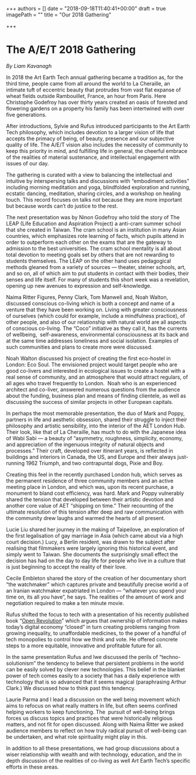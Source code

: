 +++
authors = []
date = "2018-09-18T11:40:41+00:00"
draft = true
imagePath = ""
title = "Our 2018 Gathering"

+++
# The A/E/T 2018 Gathering 

_By Liam Kavanagh_

In 2018 the Art Earth Tech annual gathering became a tradition as, for the third time, people came from all around the world to La Cheraille, an intimate tuft of eccentric beauty that protrudes from vast flat expanse of wheat fields outside Rambouillet, France, an hour from Paris. Here Christophe Godefroy has over thirty years created an oasis of forested and flowering gardens on a property his family has been intertwined with over five generations.

After introductions, Sylvie and Rufus introduced participants to the Art Earth Tech philosophy, which includes devotion to a larger vision of life that accepts the primacy of being, of beauty, presence and our subjective quality of life. The A/E/T vision also includes the necessity of community to keep this priority in mind, and fulfilling life in general, the cheerful embrace of the realities of material sustenance, and intellectual engagement with issues of our day. 

The gathering is curated with a view to balancing the intellectual and intuitive by interspersing talks and discussions with “embodiment activities” including morning meditation and yoga, blindfolded exploration and running, ecstatic dancing, meditation, sharing circles, and a workshop on healing touch. This record focuses on talks not because they are more important but because words can’t do justice to the rest.

The next presentation was by Ninon Godefroy who told the story of The LEAP (Life Education and Aspiration Project) a anti-cram summer school that she created in Taiwan. The cram school is an institution in many Asian countries, which emphasizes rote learning of facts, which pupils attend in order to outperform each other on the exams that are the gateway to admission to the best universities. The cram school mentality is all about total devotion to meeting goals set by others that are not rewarding to students themselves. The LEAP on the other hand uses pedagogical methods gleaned from a variety of sources — theater, steiner schools, art, and so on, all of which aim to put students in contact with their bodies, their senses and life itself. For many of students this short week was a revelation, opening up new avenues to expression and self-knowledge.

Naima Ritter Figures, Penny Clark, Tom Manwell and, Noah Walton, discussed conscious co-living which is both a concept and name of a venture that they have been working on. Living with greater consciousness of ourselves (which could for example, include a mindfulness practice), of other people, and also of our relationship with natural world are all aspects of conscious co-living. The “Coco” initiative as they call it, has the currents of wellbeing,  self-awareness, environmental consciousness at its back and at the same time addresses loneliness and social isolation. Examples of such communities and plans to create more were discussed.

Noah Walton discussed his project of creating the first eco-hostel in London: Eco Soul. The envisioned project would target people who are good co-livers and interested in ecological issues to create a hostel with a real sense of community, and an atmosphere that would attract regulars, of all ages who travel frequently to London.  Noah who is an experienced architect and co-liver, answered numerous questions from the audience about the funding, business plan and means of finding clientele, as well as discussing the success of similar projects in other European capitals.

In perhaps the most memorable presentation, the duo of Mark and Poppy, partners in life and aesthetic obsession, shared their struggle to inject their philosophy and artistic sensibility, into the interior of the AET London Hub. Their look, like that of La Cheraille, has much to do with the Japanese idea of Wabi Sabi — a beauty of “asymmetry, roughness, simplicity, economy, and appreciation of the ingenuous integrity of natural objects and processes.” Their craft, developed over itinerant years, is reflected in buildings and interiors in Canada, the US, and Europe and their always just-running 1962 Triumph, and two contrapuntal dogs, Pixie and Boy. 

Creating this feel in the recently purchased London hub, which serves as the permanent residence of three community members and an active meeting place in London, and which was, upon its recent purchase, a monument to bland cost efficiency, was hard. Mark and Poppy vulnerably shared the tension that developed between their artistic devotion and another core value of AET “shipping on time.” Their recounting of the ultimate resolution of this tension after deep and raw communication with the community drew laughs and warmed the hearts of all present.

Lucie Liu shared her journey in the making of Taipeilove, an exploration of the first legalisation of gay marriage in Asia (which came about via a high court decision.) Lucy, a Berlin resident, was drawn to the subject after realising that filmmakers were largely ignoring this historical event, and simply went to Taiwan. She documents the surprisingly small effect the decision has had on the day to day life for people who live in a culture that is just beginning to accept the reality of their love.

Cecile Embleton shared the story of the creation of her documentary short “the watchmaker” which captures private and beautifully precise world a of an Iranian watchmaker expatriated in London — “whatever you spend your time on, its all you have”, he says. The realities of the amount of work and negotiation required to make a ten minute movie.

Rufus shifted the focus to tech with a presentation of his recently published book “[Open Revolution](https://openrevolution.net/press/)” which argues that ownership of information makes today’s digital economy “closed” in turn creating problems ranging from growing inequality, to unaffordable medicines, to the power of a handful of tech monopolies to control how we think and vote. He offered concrete steps to a more equitable, innovative and profitable future for all.  

In the same presentation Rufus and Iwe discussed the perils of “techno-solutionism” the tendency to believe that persistent problems in the world can be easily solved by clever new technologies. This belief in the blanket power of tech comes easily to a society that has a daily experience with technology that is so advanced that it seems magical (paraphrasing Arthur Clark.) We discussed how to think past this tendency.

Laurie Parma and I lead a discussion on the well being movement which aims to refocus on what really matters in life, but often seems confined helping workers to keep functioning. The  pursuit of well-being brings forces us discuss topics and practices that were historically religious matters, and not fit for open discussed. Along with Naima Ritter we asked audience members to reflect on how truly radical pursuit of well-being can be undertaken, and what role spirituality might play in this.

In addition to all these presentations, we had group discussions about a wiser relationship with wealth and with technology, education, and the in depth discussion of the realities of co-living as well Art Earth Tech’s specific efforts in these areas.